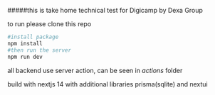 #####this is take home technical test for Digicamp by Dexa Group

to run please clone this repo

```bash
#install package
npm install
#then run the server
npm run dev
```

all backend use server action, can be seen in _actions_ folder

build with nextjs 14 with additional libraries prisma(sqlite) and nextui
